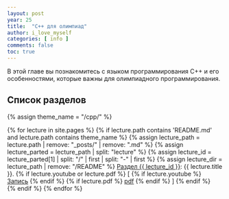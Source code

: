 ```yaml
---
layout: post
year: 25
title:  "C++ для олимпиад"
author: i_love_myself
categories: [ info ]
comments: false
toc: true
---
```


В этой главе вы познакомитесь с языком программирования C++ и его особенностями, которые важны для олимпиадного программирования.

## Список разделов

<div>
<p>
{% assign theme_name = "/cpp/" %}

{% for lecture in site.pages %}
    {% if lecture.path contains 'README.md' and lecture.path contains theme_name %}
        {% assign lecture_path = lecture.path | remove: "_posts/" | remove: ".md" %}
        {% assign lecture_parted = lecture_path | split: "lecture" %}
        {% assign lecture_id = lecture_parted[1] | split: "/" | first | split: "-" | first %}
        {% assign lecture_dir = lecture_path | remove: "/README" %}
        <a href="{{ site.baseurl }}/{{ lecture_path }}">Раздел {{ lecture_id }}</a>: {{ lecture.title }}.
        {% if lecture.youtube or lecture.pdf %}
            [
            {% if lecture.youtube %}
                <a href="https://youtu.be/{{ lecture.youtube }}">Запись</a>
            {% endif %}
            {% if lecture.pdf %}
                <a href="{{ site.baseurl }}/{{ lecture_dir }}/{{ lecture.pdf }}">pdf</a>
            {% endif %}
            ]
        {% endif %}
        <br>
    {% endif %}
{% endfor %}
</p>
</div>

